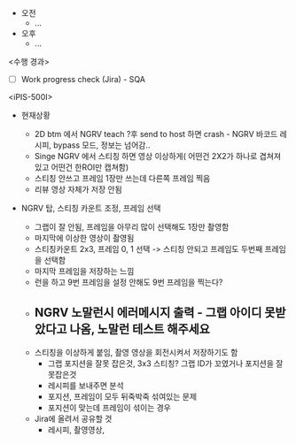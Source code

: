 - 오전
	- ...
- 오후
	- ...

<수행 경과>
- [ ] Work progress check (Jira) - SQA

\<iPIS-500I>
- 현재상황
	- 2D btm 에서 NGRV teach ?후 send to host 하면 crash - NGRV 바코드 레시피, bypass 모드, 정보는 넘어감.. 
	- Singe NGRV 에서 스티칭 하면 영상 이상하게( 어떤건 2X2가 하나로 겹쳐져 있고 어떤건 한ROI만 캡쳐함)
	- 스티칭 안쓰고 프레임 1장만 쓰는데 다른쪽 프레임 찍음
	- 리뷰 영상 자체가 저장 안됨

- NGRV 탑, 스티칭 카운트 조정, 프레임 선택
	- 그랩이 잘 안됨, 프레임을 아무리 많이 선택해도 1장만 촬영함
	- 마지막에 이상한 영상이 촬영됨
	- 스티칭카운트 2x3, 프레임 0, 1 선택 -> 스티칭 안되고 프레임도 두번째 프레임을 선택함
	- 마지막 프레임을 저장하는 느낌
	- 런을 하고 9번 프레임을 설정 안해도 9번 프레임을 찍는다?
	- NGRV 노말런시 에러메시지 출력 - 그랩 아이디 못받았다고 나옴, 노말런 테스트 해주세요
		- 
	- 스티칭을 이상하게 붙임, 촬영 영상을 회전시켜서 저장하기도 함
		- 그랩 포지션을 잘못 잡은것, 3x3 스티칭? 그랩 ID가 꼬였거나 포지션을 잘못잡은것
		- 레시피를 보내주면 분석
		- 포지션, 프레임이 모두 뒤죽박죽 섞여있는 문제
		- 포지션이 맞는데 프레임이 섞이는 경우
	- Jira에 올려서 공유할 것
		- 레시피, 촬영영상, 